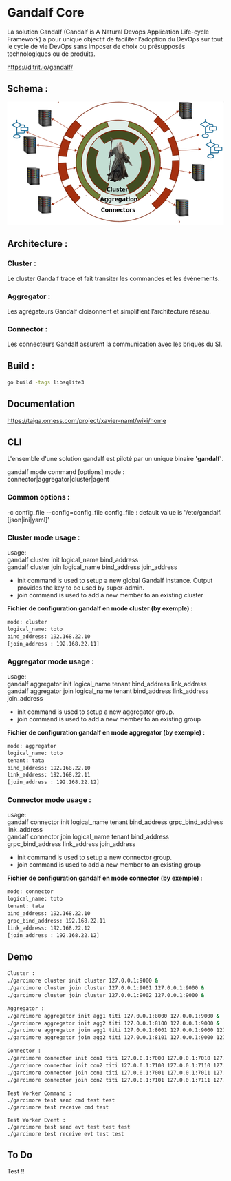 # Gandalf Core
La solution Gandalf (Gandalf is A Natural Devops Application Life-cycle Framework) a pour unique objectif de faciliter l’adoption du DevOps sur tout le cycle de vie DevOps sans imposer de choix ou présupposés technologiques ou de produits.

https://ditrit.io/gandalf/

## Schema :
![alt text](images/schemagandalf.png "gandalf schéma")


## Architecture :

### Cluster :
Le cluster Gandalf trace et fait transiter les commandes et les événements.
### Aggregator :
Les agrégateurs Gandalf cloisonnent et simplifient l’architecture réseau.
### Connector : 
Les connecteurs Gandalf assurent la communication avec les briques du SI.   

## Build :

```bash
go build -tags libsqlite3
```

## Documentation

https://taiga.orness.com/project/xavier-namt/wiki/home


## CLI
L'ensemble d'une solution gandalf est piloté par un unique binaire **'gandalf'**.

gandalf mode command [options]
mode : connector|aggregator|cluster|agent

### Common options :
-c config_file
--config=config_file
config_file : default value is '/etc/gandalf.[json|ini|yaml]'

### Cluster mode usage :
usage:  
gandalf cluster init logical_name bind_address  
gandalf cluster join logical_name bind_address join_address  

*   init command is used to setup a new global Gandalf instance. Output provides the key to be used by super-admin.
*   join command is used to add a new member to an existing cluster


**Fichier de configuration gandalf en mode cluster (by exemple) :**

```bash
mode: cluster
logical_name: toto
bind_address: 192.168.22.10
[join_address : 192.168.22.11]
```

### Aggregator mode usage :
usage:  
gandalf aggregator init logical_name tenant bind_address link_address  
gandalf aggregator join logical_name tenant bind_address link_address join_address  


*   init command is used to setup a new aggregator group.
*   join command is used to add a new member to an existing group

**Fichier de configuration gandalf en mode aggregator (by exemple) :**

```bash
mode: aggregator
logical_name: toto
tenant: tata
bind_address: 192.168.22.10
link_address: 192.168.22.11
[join_address : 192.168.22.12]
```

### Connector mode usage :
usage:  
gandalf connector init logical_name tenant bind_address grpc_bind_address link_address  
gandalf connector join logical_name tenant bind_address grpc_bind_address link_address join_address  


*   init command is used to setup a new connector group.
*   join command is used to add a new member to an existing group

**Fichier de configuration gandalf en mode connector (by exemple) :**

```bash
mode: connector
logical_name: toto
tenant: tata
bind_address: 192.168.22.10
grpc_bind_address: 192.168.22.11
link_address: 192.168.22.12
[join_address : 192.168.22.12]
```

## Demo
```bash
Cluster :
./garcimore cluster init cluster 127.0.0.1:9000 &
./garcimore cluster join cluster 127.0.0.1:9001 127.0.0.1:9000 &
./garcimore cluster join cluster 127.0.0.1:9002 127.0.0.1:9000 &
```

```bash
Aggregator :
./garcimore aggregator init agg1 titi 127.0.0.1:8000 127.0.0.1:9000 &
./garcimore aggregator init agg2 titi 127.0.0.1:8100 127.0.0.1:9000 &
./garcimore aggregator join agg1 titi 127.0.0.1:8001 127.0.0.1:9000 127.0.0.1:8000 &
./garcimore aggregator join agg2 titi 127.0.0.1:8101 127.0.0.1:9000 127.0.0.1:8100 &
```

```bash
Connector :
./garcimore connector init con1 titi 127.0.0.1:7000 127.0.0.1:7010 127.0.0.1:8000 &
./garcimore connector init con2 titi 127.0.0.1:7100 127.0.0.1:7110 127.0.0.1:8100 &
./garcimore connector join con1 titi 127.0.0.1:7001 127.0.0.1:7011 127.0.0.1:8000 127.0.0.1:7000 &
./garcimore connector join con2 titi 127.0.0.1:7101 127.0.0.1:7111 127.0.0.1:8100 127.0.0.1:7100 &
```

```
Test Worker Command :
./garcimore test send cmd test test
./garcimore test receive cmd test
```

```
Test Worker Event :
./garcimore test send evt test test test
./garcimore test receive evt test test
```
## To Do

Test !!